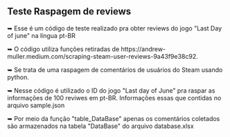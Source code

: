 <h1></h1>

<h2><a name="about"> Teste Raspagem de reviews</a></h2>
<p>➥ Esse é um código de teste realizado pra obter reviews do jogo "Last Day of june" na língua pt-BR</p>
<p>➥ O código utiliza funções retiradas de https://andrew-muller.medium.com/scraping-steam-user-reviews-9a43f9e38c92.</p>
<p>➥ Se trata de uma raspagem de comentários de usuários do Steam usando python.</p>
<p>➥ Nesse código é utilizado o ID do jogo "Last day of June" pra raspar as informações de 100 reviwes em pt-BR. Informações essas que contidas no arquivo sample.json</p>
<p>➥ Por meio da função "table_DataBase" apenas os comentários coletados são armazenados na tabela "DataBase" do arquivo database.xlsx </p>

<h1></h1>
